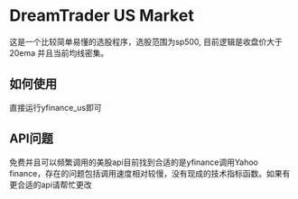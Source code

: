 # DreamTrader US Market 

这是一个比较简单易懂的选股程序，选股范围为sp500, 目前逻辑是收盘价大于20ema 并且当前均线密集。
## 如何使用

直接运行yfinance_us即可

## API问题
免费并且可以频繁调用的美股api目前找到合适的是yfinance调用Yahoo finance，存在的问题包括调用速度相对较慢，没有现成的技术指标函数。如果有更合适的api请帮忙更改




